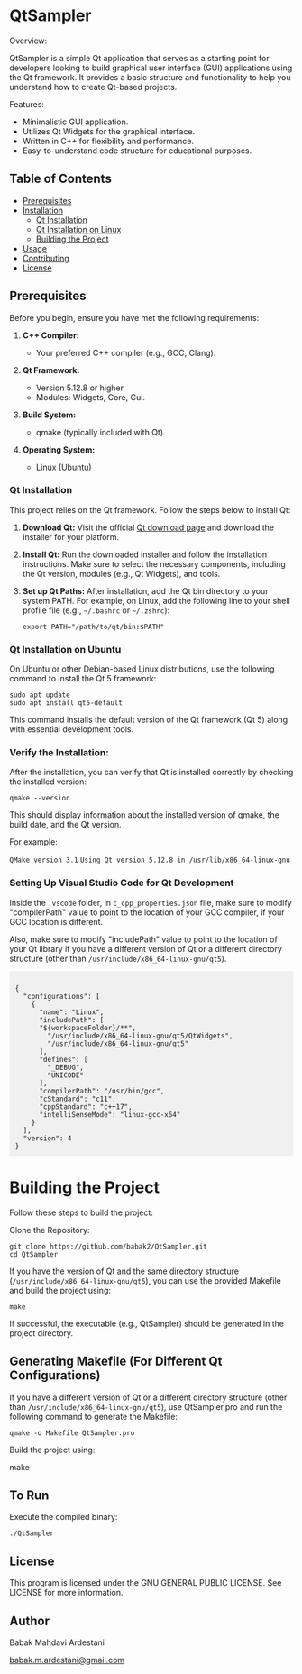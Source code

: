 # QtSampler

Overview:

QtSampler is a simple Qt application that serves as a starting point for developers looking to build graphical user interface (GUI) applications using the Qt framework. It provides a basic structure and functionality to help you understand how to create Qt-based projects.

Features:

- Minimalistic GUI application.
- Utilizes Qt Widgets for the graphical interface.
- Written in C++ for flexibility and performance.
- Easy-to-understand code structure for educational purposes.


## Table of Contents

- [Prerequisites](#prerequisites)
- [Installation](#installation)
  - [Qt Installation](#qt-installation)
  - [Qt Installation on Linux](#qt-installation-on-linux)
  - [Building the Project](#building-the-project)
- [Usage](#usage)
- [Contributing](#contributing)
- [License](#license)


## Prerequisites

Before you begin, ensure you have met the following requirements:

1. **C++ Compiler:**
   - Your preferred C++ compiler (e.g., GCC, Clang).

2. **Qt Framework:**
   - Version 5.12.8 or higher.
   - Modules: Widgets, Core, Gui.

3. **Build System:**
   - qmake (typically included with Qt).

4. **Operating System:**
   - Linux (Ubuntu)


### Qt Installation

This project relies on the Qt framework. Follow the steps below to install Qt:

1. **Download Qt:**
   Visit the official [Qt download page](https://www.qt.io/download) and download the installer for your platform.

2. **Install Qt:**
   Run the downloaded installer and follow the installation instructions. Make sure to select the necessary components, including the Qt version, modules (e.g., Qt Widgets), and tools.

3. **Set up Qt Paths:**
   After installation, add the Qt bin directory to your system PATH. For example, on Linux, add the following line to your shell profile file (e.g., `~/.bashrc` or `~/.zshrc`):

   ```
   export PATH="/path/to/qt/bin:$PATH"
   ```

### Qt Installation on Ubuntu 

On Ubuntu or other Debian-based Linux distributions, use the following command to install the Qt 5 framework:

```
sudo apt update
sudo apt install qt5-default
```

This command installs the default version of the Qt framework (Qt 5) along with essential development tools.


### Verify the Installation:

After the installation, you can verify that Qt is installed correctly by checking the installed version:

```
qmake --version
```

This should display information about the installed version of qmake, the build date, and the Qt version.

For example: 

`QMake version 3.1`
`Using Qt version 5.12.8 in /usr/lib/x86_64-linux-gnu`

### Setting Up Visual Studio Code for Qt Development

Inside the `.vscode` folder, in `c_cpp_properties.json` file, make sure to modify "compilerPath" value to point to the location of your GCC compiler, if your GCC location is different.

Also, make sure to modify "includePath" value to point to the location of your Qt library if you have a different version of Qt or a different directory structure (other than `/usr/include/x86_64-linux-gnu/qt5`).

<code style="background-color: #f0f0f0; padding: 10px; display: block;">
{
  "configurations": [
    {
      "name": "Linux",
      "includePath": [
      "${workspaceFolder}/**",
        "/usr/include/x86_64-linux-gnu/qt5/QtWidgets",
        "/usr/include/x86_64-linux-gnu/qt5"
      ],
      "defines": [
        "_DEBUG",
        "UNICODE"
      ],
      "compilerPath": "/usr/bin/gcc",
      "cStandard": "c11",
      "cppStandard": "c++17",
      "intelliSenseMode": "linux-gcc-x64"
    }
  ],
  "version": 4
}
</code>

# Building the Project

Follow these steps to build the project:

Clone the Repository:

```
git clone https://github.com/babak2/QtSampler.git
cd QtSampler
```

If you have the version of Qt and the same directory structure (`/usr/include/x86_64-linux-gnu/qt5`), you can use the provided Makefile and build the project using: 


`make`

If successful, the executable (e.g., QtSampler) should be generated in the project directory.


## Generating Makefile (For Different Qt Configurations)

If you have a different version of Qt or a different directory structure (other than `/usr/include/x86_64-linux-gnu/qt5`), use QtSampler.pro and run the following command to generate the Makefile:


```
qmake -o Makefile QtSampler.pro
```

Build the project using:

make



## To Run

Execute the compiled binary:

`./QtSampler`


## License

This program is licensed under the GNU GENERAL PUBLIC LICENSE. See LICENSE for more information.


## Author 

Babak Mahdavi Ardestani

babak.m.ardestani@gmail.com
